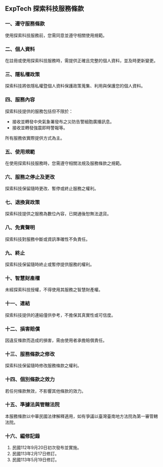 ## ExpTech 探索科技服務條款

### 一、遵守服務條款

使用探索科技服務前，您需同意並遵守相關使用規範。

### 二、個人資料

在註冊或使用探索科技服務時，需提供正確且完整的個人資料，並及時更新變更。

### 三、隱私權政策

探索科技將依隱私權暨個人資料保護政策蒐集、利用與保護您的個人資料。

### 四、服務內容

探索科技提供的服務包括但不限於：
- 接收並轉發中央氣象署發布之災防告警細胞廣播訊息。
- 接收並轉發強震即時警報等。

所有服務依實際提供方式為主。

### 五、使用規範

在使用探索科技服務時，您需遵守相關法規及服務條款之規範。

### 六、服務之停止及更改

探索科技保留隨時更改、暫停或終止服務之權利。

### 七、退換貨政策

探索科技提供之服務為數位內容，已開通後恕無法退貨。

### 八、免責聲明

探索科技對服務中斷或資訊準確性不負責任。

### 九、終止

探索科技保留隨時終止或暫停提供服務的權利。

### 十、智慧財產權

未經探索科技授權，不得使用其服務之智慧財產權。

### 十一、連結

探索科技提供的連結僅供參考，不擔保其真實性或可信度。

### 十二、損害賠償

因違反條款而造成的損害，需由使用者承擔賠償責任。

### 十三、服務條款之修改

探索科技保留隨時修改服務條款之權利。

### 十四、個別條款之效力

若任何條款無效，不影響其他條款的效力。

### 十五、準據法與管轄法院

本服務條款以中華民國法律解釋適用，如有爭議以臺灣臺南地方法院為第一審管轄法院。

### 十六、編修記錄

1. 民國112年9月20日初次發布並實施。
2. 民國113年2月17日修訂。
3. 民國113年5月19日修訂。